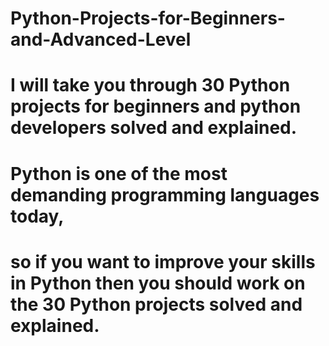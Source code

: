 # Python-Projects-for-Beginners-and-Advanced-Level

# I will take you through 30 Python projects for beginners and python developers solved and explained. 
# Python is one of the most demanding programming languages today, 
# so if you want to improve your skills in Python then you should work on the 30 Python projects solved and explained.
